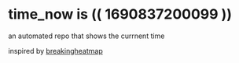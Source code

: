 # time_now is (( 1690837200099 ))

an automated repo that shows the currnent time

inspired by [breakingheatmap](https://github.com/breakingheatmap/breakingheatmap)
